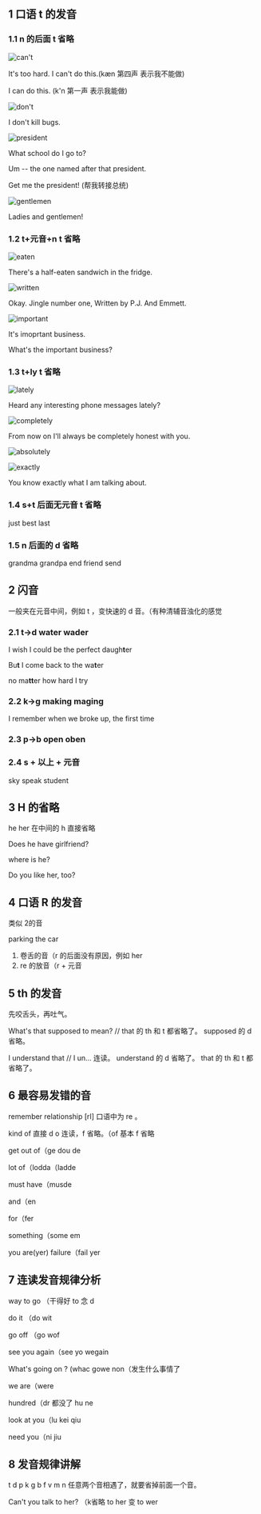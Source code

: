 
## 1 口语 t 的发音

### 1.1 n 的后面 t 省略

![can't](https://raw.githubusercontent.com/514723273/.md-Pictures/master/en-cant.png)

It's too hard. I can't do this.(kæn 第四声 表示我不能做)

I can do this. (k'n 第一声 表示我能做)

![don't](https://raw.githubusercontent.com/514723273/.md-Pictures/master/en-dont.png)

I don't kill bugs.

![president](https://raw.githubusercontent.com/514723273/.md-Pictures/master/en-president.png)

What school do I go to? 

Um -- the one named after that president.

Get me the president! (帮我转接总统)

![gentlemen](https://raw.githubusercontent.com/514723273/.md-Pictures/master/en-gentlemen.png)

Ladies and gentlemen!

### 1.2 t+元音+n t 省略

![eaten](https://raw.githubusercontent.com/514723273/.md-Pictures/master/en-eaten.png)

There's a half-eaten sandwich in the fridge.

![written](https://raw.githubusercontent.com/514723273/.md-Pictures/master/en-written.png)

Okay. Jingle number one, Written by P.J. And Emmett.

![important](https://raw.githubusercontent.com/514723273/.md-Pictures/master/en-important.png)

It's imoprtant business.

What's the important business?

### 1.3 t+ly t 省略

![lately](https://raw.githubusercontent.com/514723273/.md-Pictures/master/en-lately.png)

Heard any interesting phone messages lately?

![completely](https://raw.githubusercontent.com/514723273/.md-Pictures/master/en-completely.png)

From now on I'll always be completely honest with you.

![absolutely](https://raw.githubusercontent.com/514723273/.md-Pictures/master/en-absolutely.png)

![exactly](https://raw.githubusercontent.com/514723273/.md-Pictures/master/en-exactly.png)

You know exactly what I am talking about.

### 1.4 s+t 后面无元音 t 省略

just best last

### 1.5 n 后面的 d 省略

grandma grandpa end friend send

## 2 闪音

一般夹在元音中间，例如 t ，变快速的 d 音。（有种清辅音浊化的感觉

### 2.1 t->d water wader

I wish I could be the perfect daugh**t**er

Bu**t** I come back to the wa**t**er

no ma**tt**er how hard I try

### 2.2 k->g making maging

I remember when we broke up, the first time

### 2.3 p->b open oben

### 2.4 s + 以上 + 元音

sky speak student

## 3 H 的省略

he her 在中间的 h 直接省略

Does he have girlfriend?

where is he?

Do you like her, too?

## 4 口语 R 的发音

类似 2的音

parking the car

1. 卷舌的音（r 的后面没有原因，例如 her
2. re 的放音（r + 元音

## 5 th 的发音

先咬舌头，再吐气。

What's that supposed to mean?   // that 的 th 和 t 都省略了。 supposed 的 d 省略。

I understand that // I un... 连读。 understand 的 d 省略了。 that 的 th 和 t 都省略了。

## 6 最容易发错的音

remember relationship [rI] 口语中为 re 。

kind of 直接 d o 连读，f 省略。（of 基本 f 省略

get out of（ge dou de

lot of（lodda（ladde

must have（musde

and（en

for（fer

something（some em

you are(yer)    failure（fail yer

## 7 连读发音规律分析

way to go （干得好 to 念 d

do it   （do wit

go off （go wof

see you again（see yo wegain

What's going on ? (whac gowe non（发生什么事情了

we are（were

hundred（dr 都没了 hu ne

look at you（lu kei qiu

need you（ni jiu

## 8 发音规律讲解

t d p k g b f v m n 任意两个音相遇了，就要省掉前面一个音。

Can't you talk to her? （k省略 to her 变 to wer